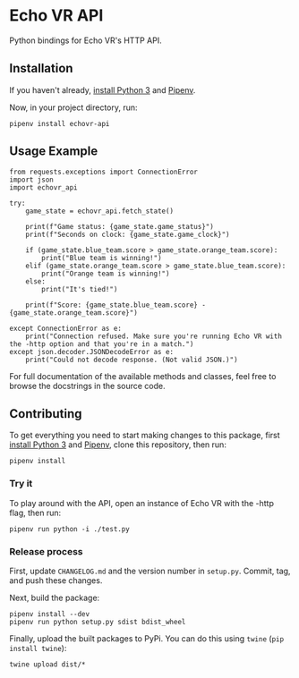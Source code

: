 # Echo VR API

Python bindings for Echo VR's HTTP API.

## Installation

If you haven't already, [install Python 3](https://www.python.org/downloads/) and [Pipenv](https://pipenv.readthedocs.io/en/latest/install/).

Now, in your project directory, run:

```
pipenv install echovr-api
```

## Usage Example

```
from requests.exceptions import ConnectionError
import json
import echovr_api

try:
    game_state = echovr_api.fetch_state()

    print(f"Game status: {game_state.game_status}")
    print(f"Seconds on clock: {game_state.game_clock}")

    if (game_state.blue_team.score > game_state.orange_team.score):
        print("Blue team is winning!")
    elif (game_state.orange_team.score > game_state.blue_team.score):
        print("Orange team is winning!")
    else:
        print("It's tied!")

    print(f"Score: {game_state.blue_team.score} - {game_state.orange_team.score}")

except ConnectionError as e:
    print("Connection refused. Make sure you're running Echo VR with the -http option and that you're in a match.")
except json.decoder.JSONDecodeError as e:
    print("Could not decode response. (Not valid JSON.)")
```

For full documentation of the available methods and classes, feel free to browse the docstrings in the source code.

## Contributing

To get everything you need to start making changes to this package, first [install Python 3](https://www.python.org/downloads/) and [Pipenv](https://pipenv.readthedocs.io/en/latest/install/), clone this repository, then run:

```
pipenv install
```

### Try it

To play around with the API, open an instance of Echo VR with the -http flag, then run:

```
pipenv run python -i ./test.py
```

### Release process

First, update `CHANGELOG.md` and the version number in `setup.py`. Commit, tag,
and push these changes.

Next, build the package:

```
pipenv install --dev
pipenv run python setup.py sdist bdist_wheel
```

Finally, upload the built packages to PyPi. You can do this using `twine`
(`pip install twine`):

```
twine upload dist/*
```
